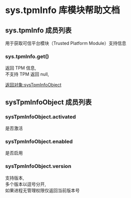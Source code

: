 # sys.tpmInfo 库模块帮助文档

<a id="sys.tpmInfo"></a>
## sys.tpmInfo 成员列表

用于获取可信平台模块（Trusted Platform Module）支持信息

<a id="sys.tpmInfo.get"></a>
### sys.tpmInfo.get() 
 返回 TPM 信息,  
不支持 TPM 返回 null,  
  
[返回对象:sysTpmInfoObject](#sysTpmInfoObject)

<a id="sysTpmInfoObject"></a>
## sysTpmInfoObject 成员列表


<a id="sysTpmInfoObject.activated"></a>
### sysTpmInfoObject.activated 
 是否激活

<a id="sysTpmInfoObject.enabled"></a>
### sysTpmInfoObject.enabled 
 是否启用

<a id="sysTpmInfoObject.version"></a>
### sysTpmInfoObject.version 
 支持版本,  
多个版本以逗号分开,  
如果进程无管理权限仅返回当前版本号

